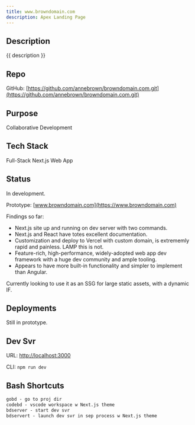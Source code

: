 ```yaml
---
title: www.browndomain.com
description: Apex Landing Page
---
```


## Description

{{ description }}

## Repo

GitHub: [https://github.com/annebrown/browndomain.com.git](https://github.com/annebrown/browndomain.com.git)

## Purpose

Collaborative Development

## Tech Stack

Full-Stack Next.js Web App

## Status

In development.

Prototype: [www.browndomain.com](https://www.browndomain.com)

Findings so far:

- Next.js site up and running on dev server with two commands.  
- Next.js and React have totes excellent documentation.  
- Customization and deploy to Vercel with custom domain, is extrememly rapid and painless.  LAMP this is not.
- Feature-rich, high-performance, widely-adopted web app dev framework with a huge dev community and ample tooling.
- Appears to have more built-in functionality and simpler to implement than Angular.

Currently looking to use it as an SSG for large static assets, with a dynamic IF.

## Deployments

Still in prototype.

## Dev Svr 

URL: [http://localhost:3000](http://localhost:3000)

CLI: `npm run dev`

## Bash Shortcuts

```txt
gobd - go to proj dir
codebd - vscode workspace w Next.js theme
bdserver - start dev svr
bdservert - launch dev svr in sep process w Next.js theme
```
